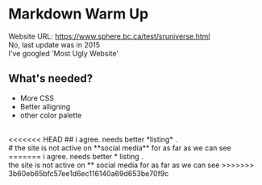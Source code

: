 # Markdown Warm Up <br />
Website URL: https://www.sphere.bc.ca/test/sruniverse.html <br />
No, last update was in 2015 <br />
I've googled 'Most Ugly Website' <br />
## What's needed? <br />
- More CSS
- Better alligning
- other color palette
<br />
<<<<<<< HEAD
## i agree. needs better *listing* .
<br /> 
# the site is not active on **social media** for as far as we can see
=======
i agree. needs better * listing .
<br /> 
the site is not active on ** social media for as far as we can see
>>>>>>> 3b60eb65bfc57ee1d6ec116140a69d653be70f9c

